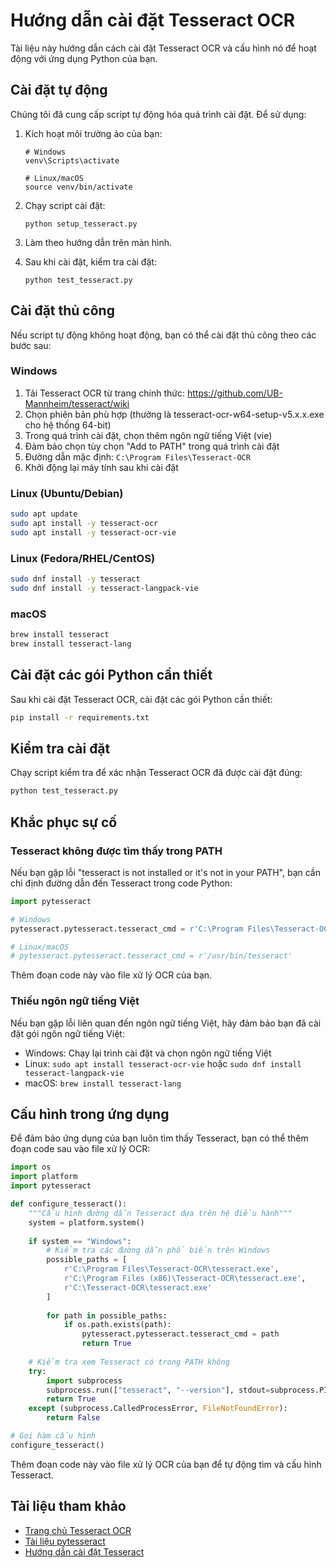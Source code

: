 # Hướng dẫn cài đặt Tesseract OCR

Tài liệu này hướng dẫn cách cài đặt Tesseract OCR và cấu hình nó để hoạt động với ứng dụng Python của bạn.

## Cài đặt tự động

Chúng tôi đã cung cấp script tự động hóa quá trình cài đặt. Để sử dụng:

1. Kích hoạt môi trường ảo của bạn:
   ```
   # Windows
   venv\Scripts\activate
   
   # Linux/macOS
   source venv/bin/activate
   ```

2. Chạy script cài đặt:
   ```
   python setup_tesseract.py
   ```

3. Làm theo hướng dẫn trên màn hình.

4. Sau khi cài đặt, kiểm tra cài đặt:
   ```
   python test_tesseract.py
   ```

## Cài đặt thủ công

Nếu script tự động không hoạt động, bạn có thể cài đặt thủ công theo các bước sau:

### Windows

1. Tải Tesseract OCR từ trang chính thức: https://github.com/UB-Mannheim/tesseract/wiki
2. Chọn phiên bản phù hợp (thường là tesseract-ocr-w64-setup-v5.x.x.exe cho hệ thống 64-bit)
3. Trong quá trình cài đặt, chọn thêm ngôn ngữ tiếng Việt (vie)
4. Đảm bảo chọn tùy chọn "Add to PATH" trong quá trình cài đặt
5. Đường dẫn mặc định: `C:\Program Files\Tesseract-OCR`
6. Khởi động lại máy tính sau khi cài đặt

### Linux (Ubuntu/Debian)

```bash
sudo apt update
sudo apt install -y tesseract-ocr
sudo apt install -y tesseract-ocr-vie
```

### Linux (Fedora/RHEL/CentOS)

```bash
sudo dnf install -y tesseract
sudo dnf install -y tesseract-langpack-vie
```

### macOS

```bash
brew install tesseract
brew install tesseract-lang
```

## Cài đặt các gói Python cần thiết

Sau khi cài đặt Tesseract OCR, cài đặt các gói Python cần thiết:

```bash
pip install -r requirements.txt
```

## Kiểm tra cài đặt

Chạy script kiểm tra để xác nhận Tesseract OCR đã được cài đặt đúng:

```bash
python test_tesseract.py
```

## Khắc phục sự cố

### Tesseract không được tìm thấy trong PATH

Nếu bạn gặp lỗi "tesseract is not installed or it's not in your PATH", bạn cần chỉ định đường dẫn đến Tesseract trong code Python:

```python
import pytesseract

# Windows
pytesseract.pytesseract.tesseract_cmd = r'C:\Program Files\Tesseract-OCR\tesseract.exe'

# Linux/macOS
# pytesseract.pytesseract.tesseract_cmd = r'/usr/bin/tesseract'
```

Thêm đoạn code này vào file xử lý OCR của bạn.

### Thiếu ngôn ngữ tiếng Việt

Nếu bạn gặp lỗi liên quan đến ngôn ngữ tiếng Việt, hãy đảm bảo bạn đã cài đặt gói ngôn ngữ tiếng Việt:

- Windows: Chạy lại trình cài đặt và chọn ngôn ngữ tiếng Việt
- Linux: `sudo apt install tesseract-ocr-vie` hoặc `sudo dnf install tesseract-langpack-vie`
- macOS: `brew install tesseract-lang`

## Cấu hình trong ứng dụng

Để đảm bảo ứng dụng của bạn luôn tìm thấy Tesseract, bạn có thể thêm đoạn code sau vào file xử lý OCR:

```python
import os
import platform
import pytesseract

def configure_tesseract():
    """Cấu hình đường dẫn Tesseract dựa trên hệ điều hành"""
    system = platform.system()
    
    if system == "Windows":
        # Kiểm tra các đường dẫn phổ biến trên Windows
        possible_paths = [
            r'C:\Program Files\Tesseract-OCR\tesseract.exe',
            r'C:\Program Files (x86)\Tesseract-OCR\tesseract.exe',
            r'C:\Tesseract-OCR\tesseract.exe'
        ]
        
        for path in possible_paths:
            if os.path.exists(path):
                pytesseract.pytesseract.tesseract_cmd = path
                return True
                
    # Kiểm tra xem Tesseract có trong PATH không
    try:
        import subprocess
        subprocess.run(["tesseract", "--version"], stdout=subprocess.PIPE, stderr=subprocess.PIPE, check=True)
        return True
    except (subprocess.CalledProcessError, FileNotFoundError):
        return False

# Gọi hàm cấu hình
configure_tesseract()
```

Thêm đoạn code này vào file xử lý OCR của bạn để tự động tìm và cấu hình Tesseract.

## Tài liệu tham khảo

- [Trang chủ Tesseract OCR](https://github.com/tesseract-ocr/tesseract)
- [Tài liệu pytesseract](https://pypi.org/project/pytesseract/)
- [Hướng dẫn cài đặt Tesseract](https://tesseract-ocr.github.io/tessdoc/Installation.html)
